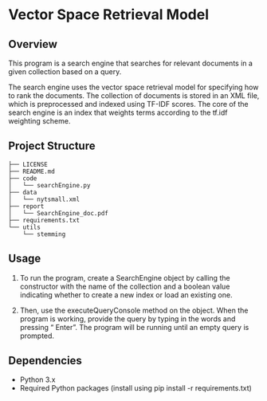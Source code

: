 # Vector Space Retrieval Model

## Overview

This program is a search engine that searches for relevant documents in a given collection based on a query. 

The search engine uses the vector space retrieval model for specifying how to rank the documents. The collection of documents is stored in an XML file, which is preprocessed and indexed using TF-IDF scores. The core of the search engine is an index that weights terms according to the tf.idf weighting scheme.


## Project Structure 

    ├── LICENSE
    ├── README.md
    ├── code
    │   └── searchEngine.py
    ├── data
    │   └── nytsmall.xml
    ├── report
    │   └── SearchEngine_doc.pdf
    ├── requirements.txt
    └── utils
        └── stemming


## Usage

1. To run the program, create a SearchEngine object by calling the constructor with the name of the collection and a boolean value indicating whether to create a new index or load an existing one. 

2. Then, use the executeQueryConsole method on the object. When the program is working, provide the query by typing in the words and pressing “ Enter”. The program will be running until an empty query is prompted.


## Dependencies
- Python 3.x
- Required Python packages (install using pip install -r requirements.txt)